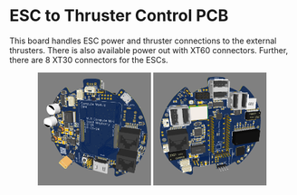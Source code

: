 # ESC to Thruster Control PCB

This board handles ESC power and thruster connections to the external thrusters. There is also available power out with XT60 connectors. Further, there are 8 XT30 connectors for the ESCs.

<p align="center">
  <img src="./images/compute_module_mini_pcb_front.png" alt="Image 1" width="200"/>
  <img src="./images/compute_module_mini_pcb_back.png" alt="Image 2" width="200"/>
</p>

